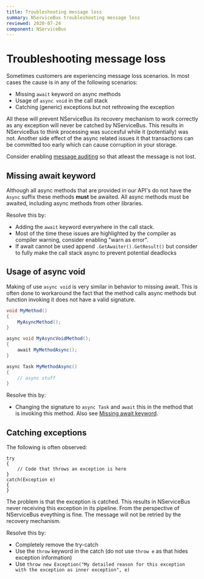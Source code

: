 ```yaml
---
title: Troubleshooting message loss
summary: NServiceBus troubleshooting message loss
reviewed: 2020-07-24
component: NServiceBus
---
```

# Troubleshooting message loss

Sometimes customers are experiencing message loss scenarios. In most cases the cause is in any of the following scenarios:

- Missing `await` keyword on async methods
- Usage of `async void` in the call stack
- Catching (generic) exceptions but not rethrowing the exception

All these will prevent NServiceBus its recovery mechanism to work correctly as any exception will never be catched by NServiceBus. This results in NServiceBus to think processing was succesful while it (potentially) was not. Another side effect of the async related issues it that transactions can be committed too early which can cause corruption in your storage.

Consider enabling [message auditing](https://docs.particular.net/nservicebus/operations/auditing) so that atleast the message is not lost.

## Missing await keyword

Although all async methods that are provided in our API's do not have the `Async` suffix these methods **must** be awaited. All async methods must be awaited, including async methods from other libraries.

Resolve this by:

- Adding the `await` keyword everywhere in the call stack.
- Most of the time these issues are highlighted by the compiler as compiler warning, consider enabling "warn as error".
- If await cannot be used append `.GetAwaiter().GetResult()` but consider to fully make the call stack async to prevent potential deadlocks


## Usage of async void

Making of use `async void` is very similar in behavior to missing await. This is often done to workaround the fact that the method calls async methods but function invoking it does not have a valid signature.

```c#
void MyMethod()
{
    MyAsyncMethod();
}

async void MyAsyncVoidMethod();
{
    await MyMethodAsync();
}

async Task MyMethodAsync()
{
    // async stuff
}
```

Resolve this by:

- Changing the signature to `async Task` and `await` this in the method that is invoking this method. Also see [Missing await keyword](#missing-await-keyword).


## Catching exceptions

The following is often observed:

```
try
{
    // Code that throws an exception is here
}
catch(Exception e)
{
}
```

The problem is that the exception is catched. This results in NServiceBus never receiving this exception in its pipeline. From the perspective of NServiceBus eveything is fine. The message will not be retried by the recovery mechanism.

Resolve this by:

- Completely remove the try-catch
- Use the `throw` keyword in the catch (do not use `throw e` as that hides exception information)
- Use `throw new Exception("My detailed reason for this exception with the exception as inner exception", e)`

